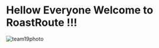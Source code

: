 # Hellow Everyone Welcome to RoastRoute !!!
![team19photo](https://user-images.githubusercontent.com/93873940/235373311-a15d9c1d-dbf8-4aaf-a7ac-b872006ef460.jpg)
